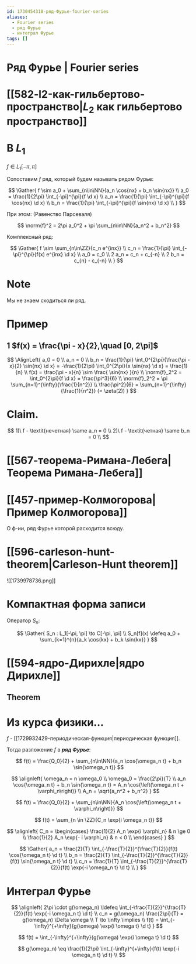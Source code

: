 ```yaml
---
id: 1730454310-ряд-Фурье-fourier-series
aliases:
  - Fourier series
  - ряд Фурье
  - интеграл Фурье
tags: []
---
```


# Ряд Фурье | Fourier series

# [[582-l2-как-гильбертово-пространство|$L_2$ как гильбертово пространство]]

# В $L_1$

$f \in L_1[-\pi, \pi]$

Сопоставим $f$ ряд, который будем называть рядом Фурье:

$$
\Gather{
f \sim a_0 + \sum_{n\in\NN}{a_n \cos{nx} + b_n \sin{nx}} \\
a_0 = \frac{1}{2\pi} \int_{-\pi}^{\pi}{f \d x} \\
a_n = \frac{1}{\pi} \int_{-\pi}^{\pi}{f \cos{nx} \d x} \\
b_n = \frac{1}{\pi} \int_{-\pi}^{\pi}{f \sin{nx} \d x} \\
}
$$

При этом:
(Равенство Парсеваля)

$$
\norm{f}^2 = 2\pi a_0^2 + \pi \sum_{n\in\NN}{a_n^2 + b_n^2}
$$

Комплексный ряд:

$$
\Gather{
f \sim \sum_{n\in\ZZ}{c_n e^{inx}} \\
c_n = \frac{1}{\pi} \int_{-\pi}^{\pi}{f(x) e^{inx} \d x} \\
a_0 = c_0 \\
2 a_n = c_n + c_{-n} \\
2 b_n = c_{n} - c_{-n} \\
}
$$

# Note

Мы не знаем сходиться ли ряд.

# Пример

## 1 $f(x) = \frac{\pi - x}{2},\quad [0, 2\pi]$

$$
\AlignLeft{
a_0 = 0 \\
a_n = 0 \\
b_n = \frac{1}{\pi} \int_0^{2\pi}{\frac{\pi - x}{2} \sin{nx} \d x} =
-\frac{1}{2\pi} \int_0^{2\pi}{x \sin{nx} \d x} =
\frac{1}{n} \\
f(x) = \frac{\pi - x}{n} \sim \frac{ \sin{nx} }{n} \\
\norm{f}_2^2 = \int_0^{2\pi}{f \d x} = \frac{\pi^3}{6} \\
\norm{f}_2^2 = \pi \sum_{n=1}^{\infty}{\frac{1}{n^2}} \\
\frac{\pi^2}{6} = \sum_{n=1}^{\infty}{\frac{1}{n^2}} (= \zeta(2))
}
$$

# Claim.
$$
1)\ f - \textit{нечетная} \same a_n = 0 \\
2)\ f - \textit{четная} \same b_n = 0 \\
$$

# [[567-теорема-Римана-Лебега|Теорема Римана-Лебега]]

# [[457-пример-Колмогорова|Пример Колмогорова]]

О ф-ии, ряд Фурье которой расходится всюду.

# [[596-carleson-hunt-theorem|Carleson-Hunt theorem]]

![[1739978736.png]]

# Компактная форма записи

Оператор $S_n$:

$$
\Gather{
S_n : L_1[-\pi, \pi] \to C[-\pi, \pi] \\
S_n[f](x) \defeq a_0 + \sum_{k=1}^{n}{a_k \cos{kx} + b_k \sin{kx}}
}
$$

# [[594-ядро-Дирихле|ядро Дирихле]]

## Theorem

# Из курса физики...

$f$ - [[1729932429-периодическая-функция|периодическая функция]].

Тогда разложение $f$ в **_ряд Фурье_**:

$$
f(t) = \frac{Q_0}{2} + \sum_{n\in\NN}{a_n \cos{\omega_n t} + b_n \sin{\omega_n t}}
$$

$$
\alignleft{
\omega_n = n \omega_0 \\
\omega_0 = \frac{2\pi}{T} \\
a_n \cos{\omega_n t} + b_n \sin{\omega_n t} = A_n \cos{\left(\omega_n t + \varphi_n\right)} \\
A_n = \sqrt{a_n^2 + b_n^2}
}
$$

$$
f(t) = \frac{Q_0}{2} + \sum_{n\in\NN}{A_n \cos{\left(\omega_n t + \varphi_n\right)}}
$$

$$
f(t) = \sum_{n \in \ZZ}{C_n \exp{i \omega_n t}}
$$

$$
\alignleft{
C_n = \begin{cases}
\frac{1}{2} A_n \exp{i \varphi_n} & n \ge 0  \\
\frac{1}{2} A_n \exp{- i \varphi_n} & n < 0  \\
\end{cases}
}
$$

$$
\Gather{
a_n = \frac{2}{T} \int_{-\frac{T}{2}}^{\frac{T}{2}}{f(t) \cos{\omega_n t} \d t} \\
b_n = \frac{2}{T} \int_{-\frac{T}{2}}^{\frac{T}{2}}{f(t) \sin{\omega_n t} \d t} \\
c_n = \frac{1}{T} \int_{-\frac{T}{2}}^{\frac{T}{2}}{f(t) \exp{-i \omega_n t} \d t} \\
}
$$

# Интеграл Фурье

$$
\alignleft{
2\pi \cdot g(\omega_n) \ldefeq \int_{-\frac{T}{2}}^{\frac{T}{2}}{f(t) \exp{-i \omega_n t} \d t} \\
c_n = g(\omega_n) \frac{2\pi}{T} = g(\omega_n) \Delta \omega \\
T \to \infty \implies \\
f(t) = \int_{-\infty}^{+\infty}{g(\omega) \exp{i \omega t} \d t}
}
$$

$$
f(t) = \int_{-\infty}^{+\infty}{g(\omega) \exp{i \omega t} \d t}
$$

$$
g(\omega_n) \eq \frac{1}{2\pi} \int_{-\infty}^{+\infty}{f(t) \exp{-i \omega_n t} \d t} \\
$$
